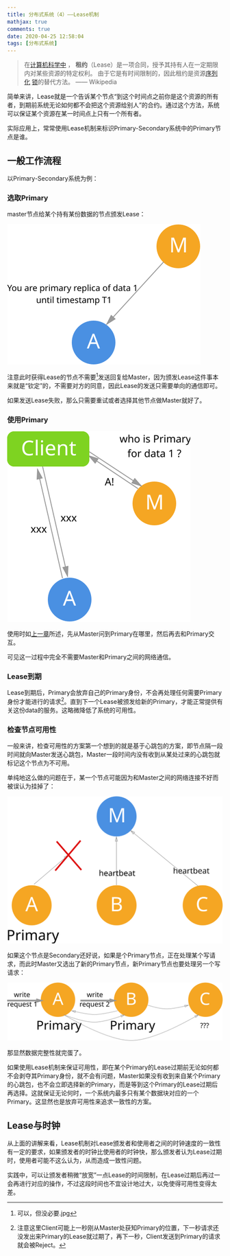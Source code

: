 ```yaml
---
title: 分布式系统（4）——Lease机制
mathjax: true
comments: true
date: 2020-04-25 12:58:04
tags: [分布式系统]
---
```


> 在[计算机科学中](https://zh.wikipedia.org/wiki/计算机科学) ， **租约**（Lease）是一项合同，授予其持有人在一定期限内对某些资源的特定权利。 由于它是有时间限制的，因此租约是资源[序列化](https://zh.wikipedia.org/wiki/序列化) [锁](https://zh.wikipedia.org/wiki/锁 (计算机科学))的替代方法。 —— Wikipedia

简单来讲，Lease就是一个告诉某个节点“到这个时间点之前你是这个资源的所有者，到期前系统无论如何都不会把这个资源给别人”的合约。通过这个方法，系统可以保证某个资源在某一时间点上只有一个所有者。

实际应用上，常常使用Lease机制来标识Primary-Secondary系统中的Primary节点是谁。

## 一般工作流程

以Primary-Secondary系统为例：

### 选取Primary

master节点给某个持有某份数据的节点颁发Lease：

![give-lease](分布式系统（4）——Lease机制/give-lease.svg)

注意此时获得Lease的节点不需要[^0]发送回复给Master，因为颁发Lease这件事本来就是“钦定”的，不需要对方的同意，因此Lease的发送只需要单向的通信即可。

如果发送Lease失败，那么只需要重试或者选择其他节点做Master就好了。

### 使用Primary

![UseLease1](分布式系统（4）——Lease机制/UseLease1.svg)

使用时如[上一章](https://longfangsong.github.io/2020/04/22/Primary-Secondary协议/)所述，先从Master问到Primary在哪里，然后再去和Primary交互。

可见这一过程中完全不需要Master和Primary之间的网络通信。

### Lease到期

Lease到期后，Primary会放弃自己的Primary身份，不会再处理任何需要Primary身份才能进行的请求[^1]。直到下一个Lease被颁发给新的Primary，才能正常提供有关这份data的服务。这略微降低了系统的可用性。

### 检查节点可用性

一般来讲，检查可用性的方案第一个想到的就是基于心跳包的方案，即节点隔一段时间就向Master发送心跳包，Master一段时间内没有收到从某处过来的心跳包就标记这个节点为不可用。

单纯地这么做的问题在于，某一个节点可能因为和Master之间的网络连接不好而被误认为挂掉了：

![failed-heartbeat](分布式系统（4）——Lease机制/failed-heartbeat.svg)

如果这个节点是Secondary还好说，如果是个Primary节点，正在处理某个写请求，而此时Master又选出了新的Primary节点，新Primary节点也要处理另一个写请求：

![failed-heartbeat-result](分布式系统（4）——Lease机制/failed-heartbeat-result.svg)

那显然数据完整性就完蛋了。

如果使用Lease机制来保证可用性，即在某个Primary的Lease过期前无论如何都不会剥夺其Primary身份，就不会有问题，Master如果没有收到来自某个Primary的心跳包，也不会立即选择新的Primary，而是等到这个Primary的Lease过期后再选择。这就保证无论何时，一个系统内最多只有某个数据块对应的一个Primary。这显然也是放弃可用性来追求一致性的方案。

## Lease与时钟

从上面的讲解来看，Lease机制对Lease颁发者和使用者之间的时钟速度的一致性有一定的要求，如果颁发者的时钟比使用者的时钟快，那么颁发者认为Lease过期时，使用者可能不这么认为，从而造成一致性问题。

实践中，可以让颁发者稍微“放宽”一点Lease的时间限制，在Lease过期后再过一会再进行对应的操作，不过这段时间也不宜设计地过大，以免使得可用性变得太差。

[^0]: 可以，但没必要.jpg

[^1]: 注意这里Client可能上一秒刚从Master处获知Primary的位置，下一秒请求还没发出来Primary的Lease就过期了，再下一秒，Client发送到Primary的请求就会被Reject。